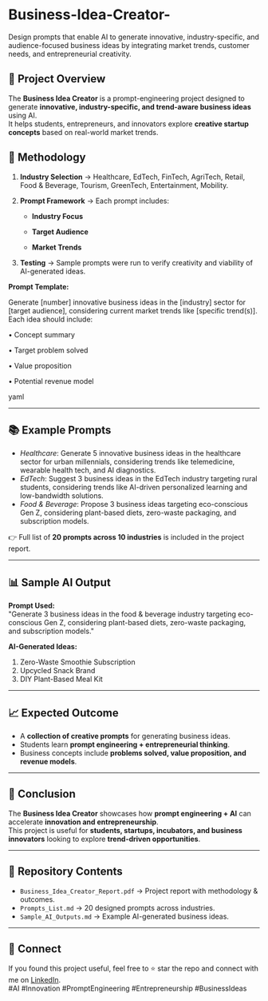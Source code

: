 # Business-Idea-Creator-
Design prompts that enable AI to generate innovative, industry-specific, and audience-focused business ideas by integrating market trends, customer needs, and entrepreneurial creativity.

## 📌 Project Overview  
The **Business Idea Creator** is a prompt-engineering project designed to generate **innovative, industry-specific, and trend-aware business ideas** using AI.  
It helps students, entrepreneurs, and innovators explore **creative startup concepts** based on real-world market trends.  

## 📝 Methodology  
1. **Industry Selection** → Healthcare, EdTech, FinTech, AgriTech, Retail, Food & Beverage, Tourism, GreenTech, Entertainment, Mobility.  
2. **Prompt Framework** → Each prompt includes:
   
   - **Industry Focus**
     
   - **Target Audience**
     
   - **Market Trends**
     
4. **Testing** → Sample prompts were run to verify creativity and viability of AI-generated ideas.  

**Prompt Template:** 

Generate [number] innovative business ideas in the [industry] sector for [target audience],
considering current market trends like [specific trend(s)].
Each idea should include:

•	Concept summary

•	Target problem solved

•	Value proposition

•	Potential revenue model

yaml 


---

## 📚 Example Prompts  
- *Healthcare*: Generate 5 innovative business ideas in the healthcare sector for urban millennials, considering trends like telemedicine, wearable health tech, and AI diagnostics.  
- *EdTech*: Suggest 3 business ideas in the EdTech industry targeting rural students, considering trends like AI-driven personalized learning and low-bandwidth solutions.  
- *Food & Beverage*: Propose 3 business ideas targeting eco-conscious Gen Z, considering plant-based diets, zero-waste packaging, and subscription models.  

👉 Full list of **20 prompts across 10 industries** is included in the project report.  

---

## 📊 Sample AI Output  

**Prompt Used:**  
"Generate 3 business ideas in the food & beverage industry targeting eco-conscious Gen Z, considering plant-based diets, zero-waste packaging, and subscription models."  

**AI-Generated Ideas:**  
1. Zero-Waste Smoothie Subscription  
2. Upcycled Snack Brand  
3. DIY Plant-Based Meal Kit  

---

## 📈 Expected Outcome  
- A **collection of creative prompts** for generating business ideas.  
- Students learn **prompt engineering + entrepreneurial thinking**.  
- Business concepts include **problems solved, value proposition, and revenue models**.  

---

## 🏁 Conclusion  
The **Business Idea Creator** showcases how **prompt engineering + AI** can accelerate **innovation and entrepreneurship**.  
This project is useful for **students, startups, incubators, and business innovators** looking to explore **trend-driven opportunities**.  

---

## 📂 Repository Contents  
- `Business_Idea_Creator_Report.pdf` → Project report with methodology & outcomes.  
- `Prompts_List.md` → 20 designed prompts across industries.  
- `Sample_AI_Outputs.md` → Example AI-generated business ideas.  

---

## 🤝 Connect  
If you found this project useful, feel free to ⭐ star the repo and connect with me on [LinkedIn](https://www.linkedin.com/in/mritunjoy-paul-83098228a).  
#AI #Innovation #PromptEngineering #Entrepreneurship #BusinessIdeas



